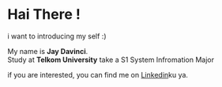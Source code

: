 # Hai There ! 
i want to introducing my self :)

My name is  **Jay Davinci**.\
Study at **Telkom University** 
take a S1 System Infromation Major


if you are interested, you can find me on [Linkedin](https://www.linkedin.com/in/JayDavinci/)ku ya.
